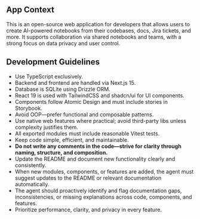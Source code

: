 ## App Context
This is an open-source web application for developers that allows users to create AI-powered notebooks from their codebases, docs, Jira tickets, and more. It supports collaboration via shared notebooks and teams, with a strong focus on data privacy and user control.

## Development Guidelines
- Use TypeScript exclusively.
- Backend and frontend are handled via Next.js 15.
- Database is SQLite using Drizzle ORM.
- React 19 is used with TailwindCSS and shadcn/ui for UI components.
- Components follow Atomic Design and must include stories in Storybook.
- Avoid OOP—prefer functional and composable patterns.
- Use native web features where practical; avoid third-party libs unless complexity justifies them.
- All exported modules must include reasonable Vitest tests.
- Keep code simple, efficient, and maintainable.
- **Do not write any comments in the code—strive for clarity through naming, structure, and composition.**
- Update the README and document new functionality clearly and consistently.
- When new modules, components, or features are added, the agent must suggest updates to the README or relevant documentation automatically.
- The agent should proactively identify and flag documentation gaps, inconsistencies, or missing explanations across code, components, and features.
- Prioritize performance, clarity, and privacy in every feature.